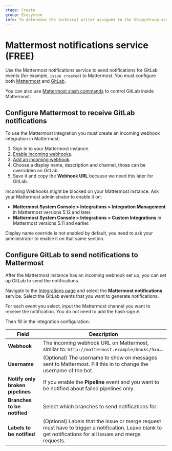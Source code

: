 ```yaml
---
stage: Create
group: Ecosystem
info: To determine the technical writer assigned to the Stage/Group associated with this page, see https://about.gitlab.com/handbook/engineering/ux/technical-writing/#assignments
---
```


# Mattermost notifications service **(FREE)**

Use the Mattermost notifications service to send notifications for GitLab events
(for example, `issue created`) to Mattermost. You must configure both [Mattermost](#configure-mattermost-to-receive-gitlab-notifications)
and [GitLab](#configure-gitlab-to-send-notifications-to-mattermost).

You can also use [Mattermost slash commands](mattermost_slash_commands.md) to control
GitLab inside Mattermost.

## Configure Mattermost to receive GitLab notifications

To use the Mattermost integration you must create an incoming webhook integration
in Mattermost:

1. Sign in to your Mattermost instance.
1. [Enable incoming webhooks](https://docs.mattermost.com/developer/webhooks-incoming.html#enabling-incoming-webhooks).
1. [Add an incoming webhook](https://docs.mattermost.com/developer/webhooks-incoming.html#creating-integrations-using-incoming-webhooks).
1. Choose a display name, description and channel, those can be overridden on GitLab.
1. Save it and copy the **Webhook URL** because we need this later for GitLab.

Incoming Webhooks might be blocked on your Mattermost instance. Ask your Mattermost administrator
to enable it on:

- **Mattermost System Console > Integrations > Integration Management** in Mattermost
  versions 5.12 and later.
- **Mattermost System Console > Integrations > Custom Integrations** in Mattermost
  versions 5.11 and earlier.

Display name override is not enabled by default, you need to ask your administrator to enable it on that same section.

## Configure GitLab to send notifications to Mattermost

After the Mattermost instance has an incoming webhook set up, you can set up GitLab
to send the notifications.

Navigate to the [Integrations page](overview.md#accessing-integrations)
and select the **Mattermost notifications** service. Select the GitLab events
that you want to generate notifications.

For each event you select, input the Mattermost channel you want to receive the
notification. You do not need to add the hash sign `#`.

Then fill in the integration configuration:

| Field | Description |
| ----- | ----------- |
| **Webhook**  | The incoming webhook URL on Mattermost, similar to: `http://mattermost.example/hooks/5xo…`. |
| **Username** | (Optional) The username to show on messages sent to Mattermost. Fill this in to change the username of the bot. |
| **Notify only broken pipelines** | If you enable the **Pipeline** event and you want to be notified about failed pipelines only. |
| **Branches to be notified** | Select which branches to send notifications for. |
| **Labels to be notified** | (Optional) Labels that the issue or merge request must have to trigger a notification. Leave blank to get notifications for all issues and merge requests. |
